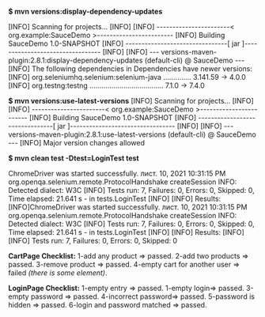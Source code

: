 **$ mvn versions:display-dependency-updates**

[INFO] Scanning for projects...
[INFO]
[INFO] -----------------------< org.example:SauceDemo >------------------------
[INFO] Building SauceDemo 1.0-SNAPSHOT
[INFO] --------------------------------[ jar ]---------------------------------
[INFO]
[INFO] --- versions-maven-plugin:2.8.1:display-dependency-updates (default-cli) @ SauceDemo ---
[INFO] The following dependencies in Dependencies have newer versions:
[INFO]   org.seleniumhq.selenium:selenium-java .............. 3.141.59 -> 4.0.0
[INFO]   org.testng:testng ..................................... 7.1.0 -> 7.4.0

**$ mvn versions:use-latest-versions**
[INFO] Scanning for projects...
[INFO]
[INFO] -----------------------< org.example:SauceDemo >------------------------
[INFO] Building SauceDemo 1.0-SNAPSHOT
[INFO] --------------------------------[ jar ]---------------------------------
[INFO]
[INFO] --- versions-maven-plugin:2.8.1:use-latest-versions (default-cli) @ SauceDemo ---
[INFO] Major version changes allowed

**$ mvn clean test -Dtest=LoginTest test**

ChromeDriver was started successfully.
лист. 10, 2021 10:31:15 PM org.openqa.selenium.remote.ProtocolHandshake createSession
INFO: Detected dialect: W3C
[INFO] Tests run: 7, Failures: 0, Errors: 0, Skipped: 0, Time elapsed: 21.641 s - in tests.LoginTest
[INFO]
[INFO] Results:
[INFO]ChromeDriver was started successfully.
лист. 10, 2021 10:31:15 PM org.openqa.selenium.remote.ProtocolHandshake createSession
INFO: Detected dialect: W3C
[INFO] Tests run: 7, Failures: 0, Errors: 0, Skipped: 0, Time elapsed: 21.641 s - in tests.LoginTest
[INFO]
[INFO] Results:
[INFO]
[INFO] Tests run: 7, Failures: 0, Errors: 0, Skipped: 0




**CartPage Checklist:**
1-add any product => passed.
2-add two products => passed.
3-remove product => passed.
4-empty cart for another user => failed _(there is some element)_.

**LoginPage Checklist:**
1-empty entry => passed.
1-empty login=> passed.
3-empty password => passed.
4-incorrect password=> passed.
5-password is hidden => passed.
6-login and password matched => passed.